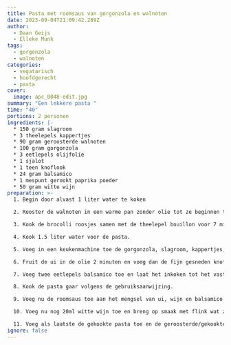 ```yaml
---
title: Pasta met roomsaus van gorgonzola en walnoten
date: 2023-09-04T21:09:42.289Z
author:
  - Daan Geijs
  - Elleke Munk
tags:
  - gorgonzola
  - walnoten
categories:
  - vegatarisch
  - hoofdgerecht
  - pasta
cover:
  image: apc_0048-edit.jpg
summary: "Een lekkere pasta "
time: "40"
portions: 2 personen
ingredients: |-
  * 150 gram slagroom
  * 3 theelepels kappertjes
  * 90 gram geroosterde walnoten
  * 100 gram gorgonzola
  * 3 eetlepels olijfolie
  * 1 sjalot
  * 1 teen knoflook
  * 24 gram balsamico
  * 1 mespunt gerookt paprika poeder
  * 50 gram witte wijn
preparation: >-
  1. Begin door alvast 1 liter water te koken

  2. Rooster de walnoten in een warme pan zonder olie tot ze beginnen te geuren. 

  3. Kook de brocolli roosjes samen met de theelepel bouillon voor 7 minuten. Giet daarna af maar bewaar het kookvocht. Ga in de tussentijd door met de volgende stappen.

  4. Kook 1.5 liter water voor de pasta.

  5. Voeg in een keukenmachine toe de gorgonzola, slagroom, kappertjes, zout, en geroosterde walnoten en blend tot een mooie luchtige pasta.

  6. Fruit de ui in de olie 2 minuten en voeg dan de fijn gesneden knoflook toe voor nogmaals 2 minuten

  7. Voeg twee eetlepels balsamico toe en laat het inkoken tot het vast begint te koeken. Blus dit dan af met 50ml witte wijn en laat dit ook vrij geheel verdampen.

  8. Kook de pasta gaar volgens de gebruiksaanwijzing. 

  9. Voeg nu de roomsaus toe aan het mengsel van ui, wijn en balsamico en laat deze mooi vloeibaar worden, door hem goed te blijven doorroeren. Doet dit op laag vuur. Als de saus te dik wordt gebruikt dan het bewaarde kookvocht om de saus te verdunnen.

  10. Voeg nu nog 20ml witte wijn toe en breng op smaak met flink wat zwarte peper. 

  11. Voeg als laatste de gekookte pasta toe en de geroosterde/gekookte brocoli. Meng nog even goed en serveer het dan direct.
ignore: false
---
```

